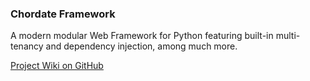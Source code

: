 ### Chordate Framework
A modern modular Web Framework for Python featuring built-in multi-tenancy and dependency injection, among much more.

[Project Wiki on GitHub](https://github.com/jameshickman/chordata_py/wiki)